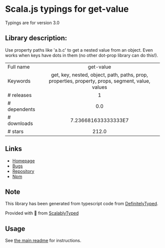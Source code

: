 
# Scala.js typings for get-value

Typings are for version 3.0

## Library description:
Use property paths like 'a.b.c' to get a nested value from an object. Even works when keys have dots in them (no other dot-prop library can do this!).

|                    |                 |
| ------------------ | :-------------: |
| Full name          | get-value |
| Keywords           | get, key, nested, object, path, paths, prop, properties, property, props, segment, value, values |
| # releases         | 1 |
| # dependents       | 0.0 |
| # downloads        | 7.236681633333333E7 |
| # stars            | 212.0 |

## Links
- [Homepage](https://github.com/jonschlinkert/get-value)
- [Bugs](https://github.com/jonschlinkert/get-value/issues)
- [Repository](https://github.com/jonschlinkert/get-value)
- [Npm](https://www.npmjs.com/package/get-value)
    


## Note
This library has been generated from typescript code from [DefinitelyTyped](https://definitelytyped.org).

Provided with :purple_heart: from [ScalablyTyped](https://github.com/oyvindberg/ScalablyTyped)

## Usage
See [the main readme](../../readme.md) for instructions.


